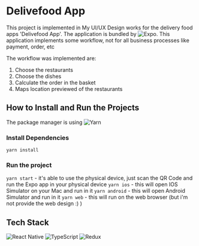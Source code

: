 # Delivefood App
This project is implemented in My UI/UX Design works for the delivery food apps 'Delivefood App'.
The application is bundled by ![Expo](https://img.shields.io/badge/expo-1C1E24?style=for-the-badge&logo=expo&logoColor=#D04A37). 
This application implements some workflow, not for all business processes like payment, order, etc

The workflow was implemented are:
1. Choose the restaurants
2. Choose the dishes
3. Calculate the order in the basket
4. Maps location previewed of the restaurants

## How to Install and Run the Projects
The package manager is using ![Yarn](https://img.shields.io/badge/yarn-%232C8EBB.svg?style=for-the-badge&logo=yarn&logoColor=white)

### Install Dependencies
`
yarn install
`

### Run the project
`yarn start` - it's able to use the physical device, just scan the QR Code and run the Expo app in your physical device
`yarn ios` - this will open IOS Simulator on your Mac and run in it
`yarn android` - this will open Android Simulator and run in it
`yarn web` - this will run on the web browser (but i'm not provide the web design :) )



## Tech Stack 
![React Native](https://img.shields.io/badge/react_native-%2320232a.svg?style=for-the-badge&logo=react&logoColor=%2361DAFB) ![TypeScript](https://img.shields.io/badge/typescript-%23007ACC.svg?style=for-the-badge&logo=typescript&logoColor=white) ![Redux](https://img.shields.io/badge/redux-%23593d88.svg?style=for-the-badge&logo=redux&logoColor=white) 
